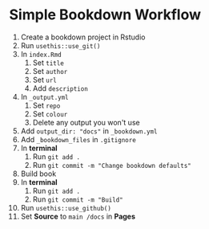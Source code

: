 # Simple Bookdown Workflow

1. Create a bookdown project in Rstudio
1. Run `usethis::use_git()`
1. In `index.Rmd` 
    1. Set `title`
    1. Set `author`
    1. Set `url`
    1. Add `description`
1. In `_output.yml`
    1. Set `repo`
    1. Set `colour`
    1. Delete any output you won't use
1. Add `output_dir: "docs"` in `_bookdown.yml`
1. Add `_bookdown_files` in `.gitignore`
1. In **terminal**
    1. Run `git add .`
    1. Run `git commit -m "Change bookdown defaults"`
1. Build book
1. In **terminal**
    1. Run `git add .`
    1. Run `git commit -m "Build"`
1. Run `usethis::use_github()`
1. Set **Source** to `main /docs` in **Pages**



